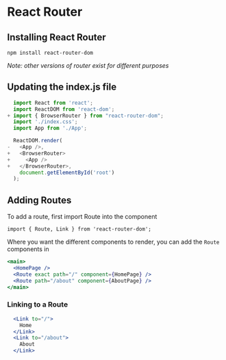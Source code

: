 # React Router

## Installing React Router

`npm install react-router-dom`

_Note: other versions of router exist for  different purposes_

## Updating the index.js file

```jsx
  import React from 'react';
  import ReactDOM from 'react-dom';
+ import { BrowserRouter } from "react-router-dom";
  import './index.css';
  import App from './App';

  ReactDOM.render(
-   <App />,
+   <BrowserRouter>
+     <App />
+   </BrowserRouter>,
    document.getElementById('root')
  );
  ```
  
  ## Adding Routes
  
  To add a route, first import Route into the component
  
  `import { Route, Link } from 'react-router-dom';`
  
  Where you want the different components to render, you can add the `Route` components in
  
  ```jsx
  <main>
    <HomePage />
    <Route exact path="/" component={HomePage} />
    <Route path="/about" component={AboutPage} />
  </main>
  ```
  
  ### Linking to a Route
  
  ```jsx
    <Link to="/">
      Home
    </Link>
    <Link to="/about">
      About
    </Link>
  ```
